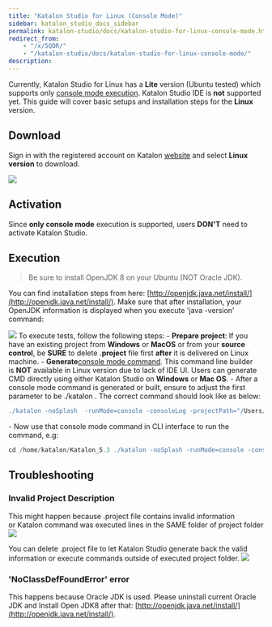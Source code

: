 ```yaml
---
title: "Katalon Studio for Linux (Console Mode)"
sidebar: katalon_studio_docs_sidebar
permalink: katalon-studio/docs/katalon-studio-for-linux-console-mode.html
redirect_from:
    - "/x/5QDR/"
    - "/katalon-studio/docs/katalon-studio-for-linux-console-mode/"
description:
---
```

Currently, Katalon Studio for Linux has a **Lite** version (Ubuntu tested) which supports only [console mode execution](/display/KD/Console+Mode+Execution). Katalon Studio IDE is **not** supported yet. This guide will cover basic setups and installation steps for the **Linux** version.

Download
--------

Sign in with the registered account on Katalon [website](https://www.katalon.com/) and select **Linux version** to download.

![](../../images/katalon-studio/docs/katalon-studio-for-linux-console-mode/image2018-2-2-113A433A19.png)

Activation
----------

Since **only console mode** execution is supported, users **DON'T** need to activate Katalon Studio. 

Execution
---------

> Be sure to install OpenJDK 8 on your Ubuntu (NOT Oracle JDK).

You can find installation steps from here: [http://openjdk.java.net/install/](http://openjdk.java.net/install/). Make sure that after installation, your OpenJDK information is displayed when you execute 'java -version' command:

![](../../images/katalon-studio/docs/katalon-studio-for-linux-console-mode/Screen-Shot-2018-02-07-at-11.50.50.png)
To execute tests, follow the following steps:
- **Prepare project**: If you have an existing project from **Windows** or **MacOS** or from your **source control**, be **SURE** to delete **.project** file first **after** it is delivered on Linux machine.
- **Generate**[console mode command](/display/KD/Console+Mode+Execution#ConsoleModeExecution-CommandBuilder). This command line builder is **NOT** available in Linux version due to lack of IDE UI. Users can generate CMD directly using either Katalon Studio on **Windows** or **Mac OS**.
\- After a console mode command is generated or built, ensure to adjust the first parameter to be ./katalon . The correct command should look like as below:

```groovy
./katalon -noSplash  -runMode=console -consoleLog -projectPath="/Users/nguyenvinh/Katalon Studio/WebTesting/WebTesting.prj" -retry=0 -testSuitePath="Test Suites/TS_RegressionTest" -browserType="Chrome (headless)"
```


\- Now use that console mode command in CLI interface to run the command, e.g:

```groovy
cd /home/katalon/Katalon_5.3 ./katalon -noSplash -runMode=console -consoleLog -projectPath="/Users/nguyenvinh/Katalon Studio/WebTesting/WebTesting.prj" -retry=0 -testSuitePath="Test Suites/TS_RegressionTest" -browserType="Chrome (headless)"
```

Troubleshooting
---------------

### Invalid Project Description

This might happen because .project file contains invalid information or Katalon command was executed lines in the SAME folder of project folder ![](../../images/katalon-studio/docs/katalon-studio-for-linux-console-mode/Screen-Shot-2018-02-02-at-11.07.44.png)

You can delete .project file to let Katalon Studio generate back the valid information or execute commands outside of executed project folder.
![](../../images/katalon-studio/docs/katalon-studio-for-linux-console-mode/Screen-Shot-2018-02-02-at-11.08.52.png)

### 'NoClassDefFoundError' error

This happens because Oracle JDK is used. Please uninstall current Oracle JDK and Install Open JDK8 after that: [http://openjdk.java.net/install/](http://openjdk.java.net/install/).